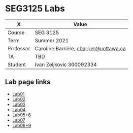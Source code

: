 # SEG3125 Labs

|X|Value|
|---|---|
|Course|SEG 3125|
|Term|Summer 2021|
|Professor|Caroline Barrière, cbarrier@uottawa.ca|
|TA|TBD|
|Student|Ivan Zeljkovic 300092334|

## Lab page links

* [Lab01](https://idzidz.github.io/SEG_3125_Labs/Lab01)
* [Lab02](https://idzidz.github.io/SEG_3125_Labs/Lab02)
* [Lab03](https://idzidz.github.io/SEG_3125_Labs/Lab03)
* [Lab04](https://idzidz.github.io/SEG_3125_Labs/Lab04)
* [Lab05+6](https://idzidz.github.io/SEG_3125_Labs/Lab05+06)
* [Lab07](http://idzidz.github.io/SEG_3125_Labs/Lab07/assets)
* [Lab08+9](http://idzidz.github.io/SEG_3125_Labs/Lab08+09)
